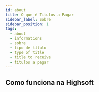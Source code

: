 ```yaml
---
id: about
title: O que é Titulos a Pagar
sidebar_label: Sobre
sidebar_position: 1
tags:
  - about
  - informations
  - sobre
  - tipo de título
  - type of title
  - title to receive
  - títulos a pagar
---
```


## Como funciona na Highsoft
